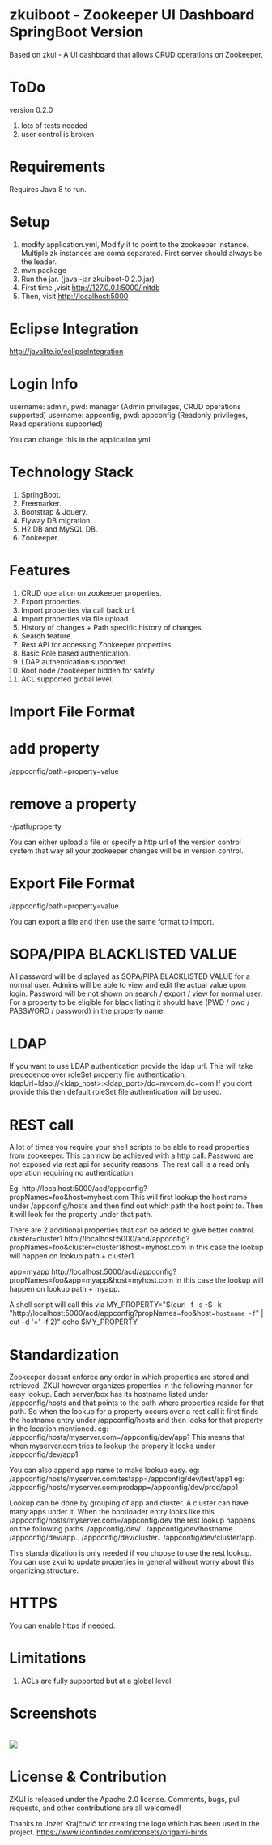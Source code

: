 zkuiboot - Zookeeper UI Dashboard SpringBoot Version
====================
Based on zkui - A UI dashboard that allows CRUD operations on Zookeeper.

ToDo
====================
version 0.2.0

1. lots of tests needed
2. user control is broken

Requirements
====================
Requires Java 8 to run.

Setup
====================
1. modify application.yml, Modify it to point to the zookeeper instance. Multiple zk instances are coma separated. First server should always be the leader.
2. mvn package
3. Run the jar. (java -jar zkuiboot-0.2.0.jar)
4. First time ,visit <a href="http://127.0.0.1:5000/initdb">http://127.0.0.1:5000/initdb</a> 
5. Then, visit <a href="http://localhost:5000">http://localhost:5000</a> 

Eclipse Integration
====================
http://javalite.io/eclipseIntegration

Login Info
====================
username: admin, pwd: manager (Admin privileges, CRUD operations supported)
username: appconfig, pwd: appconfig (Readonly privileges, Read operations supported)

You can change this in the application.yml

Technology Stack
====================
1. SpringBoot.
2. Freemarker.
3. Bootstrap & Jquery.
4. Flyway DB migration.
5. H2 DB and MySQL DB.
6. Zookeeper.

Features
====================
1. CRUD operation on zookeeper properties.
2. Export properties.
3. Import properties via call back url.
4. Import properties via file upload.
5. History of changes + Path specific history of changes.
6. Search feature.
7. Rest API for accessing Zookeeper properties.
8. Basic Role based authentication.
9. LDAP authentication supported.
10. Root node /zookeeper hidden for safety.
11. ACL supported global level.

Import File Format
====================
# add property
/appconfig/path=property=value
# remove a property
-/path/property

You can either upload a file or specify a http url of the version control system that way all your zookeeper changes will be in version control. 

Export File Format
====================
/appconfig/path=property=value

You can export a file and then use the same format to import.

SOPA/PIPA BLACKLISTED VALUE
====================
All password will be displayed as SOPA/PIPA BLACKLISTED VALUE for a normal user. Admins will be able to view and edit the actual value upon login.
Password will be not shown on search / export / view for normal user.
For a property to be eligible for black listing it should have (PWD / pwd / PASSWORD / password) in the property name.

LDAP
====================
If you want to use LDAP authentication provide the ldap url. This will take precedence over roleSet property file authentication.
ldapUrl=ldap://<ldap_host>:<ldap_port>/dc=mycom,dc=com
If you dont provide this then default roleSet file authentication will be used.

REST call
====================
A lot of times you require your shell scripts to be able to read properties from zookeeper. This can now be achieved with a http call. Password are not exposed via rest api for security reasons. The rest call is a read only operation requiring no authentication.

Eg:
http://localhost:5000/acd/appconfig?propNames=foo&host=myhost.com
This will first lookup the host name under /appconfig/hosts and then find out which path the host point to. Then it will look for the property under that path.

There are 2 additional properties that can be added to give better control.
cluster=cluster1
http://localhost:5000/acd/appconfig?propNames=foo&cluster=cluster1&host=myhost.com
In this case the lookup will happen on lookup path + cluster1.

app=myapp
http://localhost:5000/acd/appconfig?propNames=foo&app=myapp&host=myhost.com
In this case the lookup will happen on lookup path + myapp.

A shell script will call this via
MY_PROPERTY="$(curl -f -s -S -k "http://localhost:5000/acd/appconfig?propNames=foo&host=`hostname -f`" | cut -d '=' -f 2)"
echo $MY_PROPERTY

Standardization
====================
Zookeeper doesnt enforce any order in which properties are stored and retrieved. ZKUI however organizes properties in the following manner for easy lookup.
Each server/box has its hostname listed under /appconfig/hosts and that points to the path where properties reside for that path. So when the lookup for a property occurs over a rest call it first finds the hostname entry under /appconfig/hosts and then looks for that property in the location mentioned.
eg: /appconfig/hosts/myserver.com=/appconfig/dev/app1 
This means that when myserver.com tries to lookup the propery it looks under /appconfig/dev/app1

You can also append app name to make lookup easy.
eg: /appconfig/hosts/myserver.com:testapp=/appconfig/dev/test/app1 
eg: /appconfig/hosts/myserver.com:prodapp=/appconfig/dev/prod/app1

Lookup can be done by grouping of app and cluster. A cluster can have many apps under it. When the bootloader entry looks like this /appconfig/hosts/myserver.com=/appconfig/dev the rest lookup happens on the following paths.
/appconfig/dev/..
/appconfig/dev/hostname..
/appconfig/dev/app..
/appconfig/dev/cluster..
/appconfig/dev/cluster/app..

This standardization is only needed if you choose to use the rest lookup. You can use zkui to update properties in general without worry about this organizing structure.

HTTPS
====================
You can enable https if needed. 


Limitations
====================
1. ACLs are fully supported but at a global level.

Screenshots
====================
<br/>
<img src="https://raw.github.com/DeemOpen/zkui/master/images/zkui-1.png"/>
<br/>


License & Contribution
====================

ZKUI is released under the Apache 2.0 license. Comments, bugs, pull requests, and other contributions are all welcomed!

Thanks to Jozef Krajčovič for creating the logo which has been used in the project.
https://www.iconfinder.com/iconsets/origami-birds

